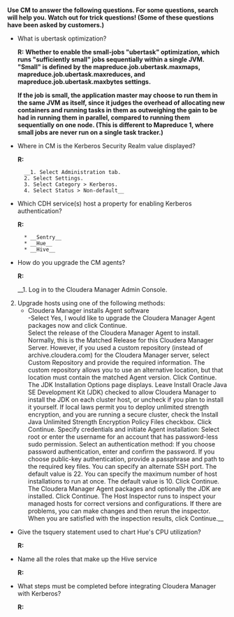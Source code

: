 **Use CM to answer the following questions. For some questions, search will help you. Watch out for trick questions! (Some of these questions have been asked by customers.)**

* What is ubertask optimization?
	
	**R:** __Whether to enable the small-jobs "ubertask" optimization, which runs "sufficiently small" jobs sequentially within a single JVM. "Small" is defined by the mapreduce.job.ubertask.maxmaps, mapreduce.job.ubertask.maxreduces, and mapreduce.job.ubertask.maxbytes settings.__

	__If the job is small, the application master may choose to run them in the same JVM as itself, since it judges the overhead of allocating new containers and running tasks in them as outweighing the gain to be had in running them in parallel, compared to running them sequentially on one node. (This is different to Mapreduce 1, where small jobs are never run on a single task tracker.)__

* Where in CM is the Kerberos Security Realm value displayed?
	
	**R:** 
	
		__1. Select Administration tab.  
		2. Select Settings.  
		3. Select Category > Kerberos.  
		4. Select Status > Non-default__

* Which CDH service(s) host a property for enabling Kerberos authentication?
	
	**R:**

		* __Sentry__
		* __Hue__
		* __Hive__

* How do you upgrade the CM agents?
	
	**R:**

	__1. Log in to the Cloudera Manager Admin Console.  
  
2. Upgrade hosts using one of the following methods:  
   + Cloudera Manager installs Agent software  
     -Select Yes, I would like to upgrade the Cloudera Manager Agent packages now and click Continue.  
Select the release of the Cloudera Manager Agent to install. Normally, this is the Matched Release for this Cloudera Manager Server. However, if you used a custom repository (instead of archive.cloudera.com) for the Cloudera Manager server, select Custom Repository and provide the required information. The custom repository allows you to use an alternative location, but that location must contain the matched Agent version.
Click Continue. The JDK Installation Options page displays.
Leave Install Oracle Java SE Development Kit (JDK) checked to allow Cloudera Manager to install the JDK on each cluster host, or uncheck if you plan to install it yourself.
If local laws permit you to deploy unlimited strength encryption, and you are running a secure cluster, check the Install Java Unlimited Strength Encryption Policy Files checkbox.
Click Continue.
Specify credentials and initiate Agent installation:
Select root or enter the username for an account that has password-less sudo permission.
Select an authentication method:
If you choose password authentication, enter and confirm the password.
If you choose public-key authentication, provide a passphrase and path to the required key files.
You can specify an alternate SSH port. The default value is 22.
You can specify the maximum number of host installations to run at once. The default value is 10.
Click Continue. The Cloudera Manager Agent packages and optionally the JDK are installed.
Click Continue. The Host Inspector runs to inspect your managed hosts for correct versions and configurations. If there are problems, you can make changes and then rerun the inspector. When you are satisfied with the inspection results, click Continue.__

* Give the tsquery statement used to chart Hue's CPU utilization?
	
	**R:**

* Name all the roles that make up the Hive service
	
	**R:**

* What steps must be completed before integrating Cloudera Manager with Kerberos?
	
	**R:**

